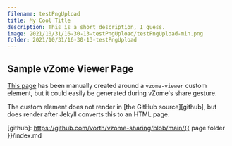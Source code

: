 ```yaml
---
filename: testPngUpload
title: My Cool Title
description: This is a short description, I guess.
image: 2021/10/31/16-30-13-testPngUpload/testPngUpload-min.png
folder: 2021/10/31/16-30-13-testPngUpload
---
```


## Sample vZome Viewer Page

[This page][self] has been manually created around a `vzome-viewer` custom element,
but it could easily be generated during vZome's share gesture.

The custom element does not render in [the GitHub source][github], but does render after Jekyll converts this to an HTML page.

<vzome-viewer src="./{{ page.filename }}.vZome" style="width: 100%; height: 50vh;">
</vzome-viewer>



[self]: https://vorth.github.io/vzome-sharing/2021/10/31/16-30-13-testPngUpload/
[github]: https://github.com/vorth/vzome-sharing/blob/main/{{ page.folder }}/index.md
